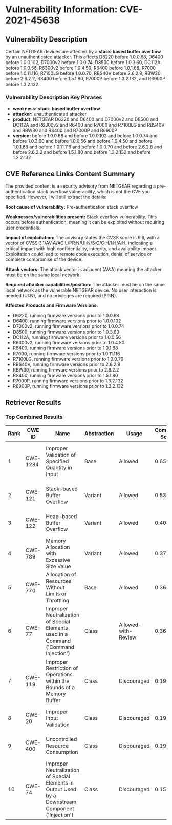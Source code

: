 # Vulnerability Information: CVE-2021-45638

## Vulnerability Description
Certain NETGEAR devices are affected by a **stack-based buffer overflow** by an unauthenticated attacker. This affects D6220 before 1.0.0.68, D6400 before 1.0.0.102, D7000v2 before 1.0.0.74, D8500 before 1.0.3.60, DC112A before 1.0.0.56, R6300v2 before 1.0.4.50, R6400 before 1.0.1.68, R7000 before 1.0.11.116, R7100LG before 1.0.0.70, RBS40V before 2.6.2.8, RBW30 before 2.6.2.2, RS400 before 1.5.1.80, R7000P before 1.3.2.132, and R6900P before 1.3.2.132.

### Vulnerability Description Key Phrases
- **weakness:** **stack-based buffer overflow**
- **attacker:** unauthenticated attacker
- **product:** NETGEAR D6220 and D6400 and D7000v2 and D8500 and DC112A and R6300v2 and R6400 and R7000 and R7100LG and RBS40V and RBW30 and RS400 and R7000P and R6900P
- **version:** before 1.0.0.68 and before 1.0.0.102 and before 1.0.0.74 and before 1.0.3.60 and before 1.0.0.56 and before 1.0.4.50 and before 1.0.1.68 and before 1.0.11.116 and before 1.0.0.70 and before 2.6.2.8 and before 2.6.2.2 and before 1.5.1.80 and before 1.3.2.132 and before 1.3.2.132

## CVE Reference Links Content Summary
The provided content is a security advisory from NETGEAR regarding a pre-authentication stack overflow vulnerability, which is not the CVE you specified. However, I will still extract the details:

**Root cause of vulnerability:** Pre-authentication stack overflow

**Weaknesses/vulnerabilities present:** Stack overflow vulnerability. This occurs before authentication, meaning it can be exploited without requiring user credentials.

**Impact of exploitation:** The advisory states the CVSS score is 9.6, with a vector of CVSS:3.1/AV:A/AC:L/PR:N/UI:N/S:C/C:H/I:H/A:H, indicating a critical impact with high confidentiality, integrity, and availability impact. Exploitation could lead to remote code execution, denial of service or complete compromise of the device.

**Attack vectors:** The attack vector is adjacent (AV:A) meaning the attacker must be on the same local network.

**Required attacker capabilities/position:** The attacker must be on the same local network as the vulnerable NETGEAR device. No user interaction is needed (UI:N), and no privileges are required (PR:N).

**Affected Products and Firmware Versions:**
*   D6220, running firmware versions prior to 1.0.0.68
*   D6400, running firmware versions prior to 1.0.0.102
*   D7000v2, running firmware versions prior to 1.0.0.74
*   D8500, running firmware versions prior to 1.0.3.60
*   DC112A, running firmware versions prior to 1.0.0.56
*   R6300v2, running firmware versions prior to 1.0.4.50
*  R6400, running firmware versions prior to 1.0.1.68
*   R7000, running firmware versions prior to 1.0.11.116
*   R7100LG, running firmware versions prior to 1.0.0.70
*   RBS40V, running firmware versions prior to 2.6.2.8
*   RBW30, running firmware versions prior to 2.6.2.2
*   RS400, running firmware versions prior to 1.5.1.80
*  R7000P, running firmware versions prior to 1.3.2.132
*   R6900P, running firmware versions prior to 1.3.2.132

## Retriever Results

### Top Combined Results

| Rank | CWE ID | Name | Abstraction | Usage | Combined Score | Retrievers | Individual Scores |
|------|--------|------|-------------|-------|---------------|------------|-------------------|
| 1 | CWE-1284 | Improper Validation of Specified Quantity in Input | Base | Allowed | 0.6595 | dense, sparse, graph | dense: 0.576, sparse: 0.273, graph: 0.601 |
| 2 | CWE-121 | Stack-based Buffer Overflow | Variant | Allowed | 0.5349 | dense, sparse | dense: 0.699, sparse: 0.401 |
| 3 | CWE-122 | Heap-based Buffer Overflow | Variant | Allowed | 0.4042 | dense, sparse | dense: 0.576, sparse: 0.261 |
| 4 | CWE-789 | Memory Allocation with Excessive Size Value | Variant | Allowed | 0.3713 | sparse, graph | sparse: 0.248, graph: 0.729 |
| 5 | CWE-770 | Allocation of Resources Without Limits or Throttling | Base | Allowed | 0.3665 | sparse, graph | sparse: 0.246, graph: 0.631 |
| 6 | CWE-77 | Improper Neutralization of Special Elements used in a Command ('Command Injection') | Class | Allowed-with-Review | 0.3625 | dense, sparse | dense: 0.723, sparse: 0.446 |
| 7 | CWE-119 | Improper Restriction of Operations within the Bounds of a Memory Buffer | Class | Discouraged | 0.1967 | dense, sparse | dense: 0.594, sparse: 0.248 |
| 8 | CWE-20 | Improper Input Validation | Class | Discouraged | 0.1961 | dense, sparse | dense: 0.589, sparse: 0.251 |
| 9 | CWE-400 | Uncontrolled Resource Consumption | Class | Discouraged | 0.1960 | dense, sparse | dense: 0.595, sparse: 0.245 |
| 10 | CWE-74 | Improper Neutralization of Special Elements in Output Used by a Downstream Component ('Injection') | Class | Discouraged | 0.1559 | sparse, graph | sparse: 0.295, graph: 0.503 |

